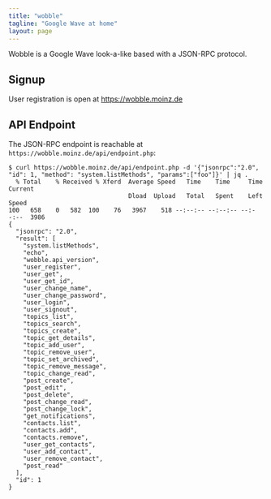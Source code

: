 ```yaml
---
title: "wobble"
tagline: "Google Wave at home"
layout: page
---
```


Wobble is a Google Wave look-a-like based with a JSON-RPC protocol.

## Signup

User registration is open at https://wobble.moinz.de

## API Endpoint

The JSON-RPC endpoint is reachable at `https://wobble.moinz.de/api/endpoint.php`:

```
$ curl https://wobble.moinz.de/api/endpoint.php -d '{"jsonrpc":"2.0", "id": 1, "method": "system.listMethods", "params":["foo"]}' | jq .
  % Total    % Received % Xferd  Average Speed   Time    Time     Time  Current
                                 Dload  Upload   Total   Spent    Left  Speed
100   658    0   582  100    76   3967    518 --:--:-- --:--:-- --:--:--  3986
{
  "jsonrpc": "2.0",
  "result": [
    "system.listMethods",
    "echo",
    "wobble.api_version",
    "user_register",
    "user_get",
    "user_get_id",
    "user_change_name",
    "user_change_password",
    "user_login",
    "user_signout",
    "topics_list",
    "topics_search",
    "topics_create",
    "topic_get_details",
    "topic_add_user",
    "topic_remove_user",
    "topic_set_archived",
    "topic_remove_message",
    "topic_change_read",
    "post_create",
    "post_edit",
    "post_delete",
    "post_change_read",
    "post_change_lock",
    "get_notifications",
    "contacts.list",
    "contacts.add",
    "contacts.remove",
    "user_get_contacts",
    "user_add_contact",
    "user_remove_contact",
    "post_read"
  ],
  "id": 1
}
```

